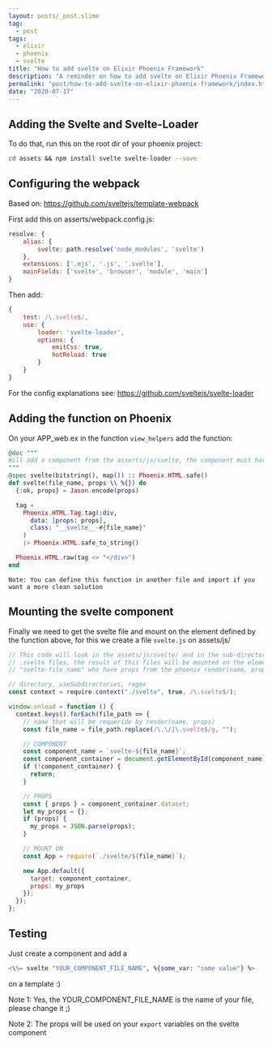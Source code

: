 ```yaml
---
layout: posts/_post.slime
tag:
  - post
tags: 
  - elixir
  - phoenix
  - svelte
title: "How to add svelte on Elixir Phoenix Framework"
description: "A reminder on how to add svelte on Elixir Phoenix Framework with the minimum of enfort"
permalink: "post/how-to-add-svelte-on-elixir-phoenix-framework/index.html"
date: "2020-07-17"
---
```


## Adding the Svelte and Svelte-Loader

To do that, run this on the root dir of your phoenix project:
```bash
cd assets && npm install svelte svelte-loader --save
```

## Configuring the webpack

Based on: https://github.com/sveltejs/template-webpack

First add this on asserts/webpack.config.js:

```js
resolve: {
	alias: {
		svelte: path.resolve('node_modules', 'svelte')
	},
	extensions: ['.mjs', '.js', '.svelte'],
	mainFields: ['svelte', 'browser', 'module', 'main']
}
```

Then add:

```javascript
{
	test: /\.svelte$/,
	use: {
		loader: 'svelte-loader',
		options: {
			emitCss: true,
			hotReload: true
		}
	}
}
```

For the config explanations see: https://github.com/sveltejs/svelte-loader

## Adding the function on Phoenix

On your APP_web.ex in the function `view_helpers` add the function:

```elixir
@doc """
Will add a component from the asserts/js/svelte, the component must have the same `file_name`
"""
@spec svelte(bitstring(), map()) :: Phoenix.HTML.safe()
def svelte(file_name, props \\ %{}) do
  {:ok, props} = Jason.encode(props)

  tag =
    Phoenix.HTML.Tag.tag(:div,
      data: [props: props],
      class: "__svelte__-#{file_name}"
    )
    |> Phoenix.HTML.safe_to_string()

  Phoenix.HTML.raw(tag <> "</div>")
end
```

`Note: You can define this function in another file and import if you want a more clean solution`

## Mounting the svelte component

Finally we need to get the svelte file and mount on the element defined by the function above, for this we create a file `svelte.js` on assets/js/

```javascript
// This code will look in the assets/js/svelte/ and in the sub-directorys for
// .svelte files, the result of this files will be mounted on the element
// "svelte-file_name" who have props from the phoenix render(name, props)

// directory, useSubdirectories, regex
const context = require.context("./svelte", true, /\.svelte$/);

window.onload = function () {
  context.keys().forEach(file_path => {
    // name that will be requeride by render(name, props)
    const file_name = file_path.replace(/\.\/|\.svelte$/g, "");

    // COMPONENT
    const component_name = `svelte-${file_name}`;
    const component_container = document.getElementById(component_name);
    if (!component_container) {
      return;
    }

    // PROPS
    const { props } = component_container.dataset;
    let my_props = {};
    if (props) {
      my_props = JSON.parse(props);
    }

    // MOUNT ON
    const App = require(`./svelte/${file_name}`);

    new App.default({
      target: component_container,
      props: my_props
    });
  });
};
```

## Testing

Just create a component and add a
```elixir
<\%= svelte "YOUR_COMPONENT_FILE_NAME", %{some_var: "some value"} %>
```
on a template :)

Note 1: Yes, the YOUR\_COMPONENT\_FILE_NAME is the name of your file, please change it ;)

Note 2: The props will be used on your `export` variables on the svelte component
